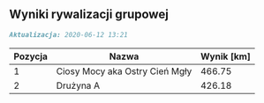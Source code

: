 ## Wyniki rywalizacji grupowej

```markdown
Aktualizacja: 2020-06-12 13:21
```

Pozycja | Nazwa | Wynik [km] |
------------ | -------------  | -------------
 1 |Ciosy Mocy aka Ostry Cień Mgły | 466.75 
 2 |Drużyna A | 426.18
